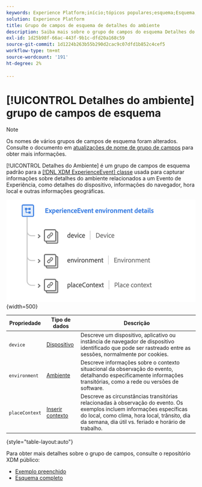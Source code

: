 ```yaml
---
keywords: Experience Platform;início;tópicos populares;esquema;Esquema;XDM;ExperienceEvent;campos;esquemas;Esquemas;Design de esquema;grupo de campos;grupo de campos;ambiente;detalhes do ambiente;
solution: Experience Platform
title: Grupo de campos de esquema de detalhes do ambiente
description: Saiba mais sobre o grupo de campos do esquema Detalhes do ambiente ExperienceEvent.
exl-id: 1d25b98f-66ac-443f-9b1c-dfd20a168c59
source-git-commit: 1d1224b263b55b290d2cac9c07dfd1b852c4cef5
workflow-type: tm+mt
source-wordcount: '191'
ht-degree: 2%

---
```



# [!UICONTROL Detalhes do ambiente] grupo de campos de esquema

>[!NOTE]
>
>Os nomes de vários grupos de campos de esquema foram alterados. Consulte o documento em [atualizações de nome de grupo de campos](../name-updates.md) para obter mais informações.

[!UICONTROL Detalhes do Ambiente] é um grupo de campos de esquema padrão para a [[!DNL XDM ExperienceEvent] classe](../../classes/experienceevent.md) usada para capturar informações sobre detalhes do ambiente relacionados a um Evento de Experiência, como detalhes do dispositivo, informações do navegador, hora local e outras informações geográficas.

![](../../images/field-groups/environment-details.png){width=500}

| Propriedade | Tipo de dados | Descrição |
| --- | --- | --- |
| `device` | [Dispositivo](../../data-types/device.md) | Descreve um dispositivo, aplicativo ou instância de navegador de dispositivo identificado que pode ser rastreado entre as sessões, normalmente por cookies. |
| `environment` | [Ambiente](../../data-types/environment.md) | Descreve informações sobre o contexto situacional da observação do evento, detalhando especificamente informações transitórias, como a rede ou versões de software. |
| `placeContext` | [Inserir contexto](../../data-types/place-context.md) | Descreve as circunstâncias transitórias relacionadas à observação do evento. Os exemplos incluem informações específicas do local, como clima, hora local, trânsito, dia da semana, dia útil vs. feriado e horário de trabalho. |

{style="table-layout:auto"}

Para obter mais detalhes sobre o grupo de campos, consulte o repositório XDM público:

* [Exemplo preenchido](https://github.com/adobe/xdm/blob/master/components/fieldgroups/experience-event/experienceevent-environment-details.example.1.json)
* [Esquema completo](https://github.com/adobe/xdm/blob/master/components/fieldgroups/experience-event/experienceevent-environment-details.schema.json)
